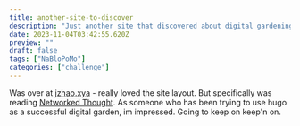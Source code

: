```yaml
---
title: another-site-to-discover
description: "Just another site that discovered about digital gardening"
date: 2023-11-04T03:42:55.620Z
preview: ""
draft: false
tags: ["NaBloPoMo"]
categories: ["challenge"]
---
```


Was over at [jzhao.xya](https://jzhao.xyz) - really loved the site layout. But specifically was reading [Networked Thought](https://jzhao.xyz/posts/networked-thought). As someone who has been trying to use hugo as a successful digital garden, im impressed. Going to keep on keep'n on.